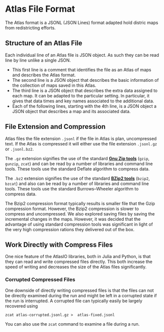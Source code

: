 # Atlas File Format

The Atlas format is a JSONL (JSON Lines) format adapted hold distric maps from redistricting efforts. 

## Structure of an Atlas File
Each individual line of an Atlas file is JSON object. As such they can be read line by line unlike a single JSON. 
* This first line is a comment that identifies the file as an Atlas of maps and describes the Atlas format. 
* The second line is a JSON object that describes the basic information of the collection of maps saved in this Atlas. 
* The third line is a JSON object that describes the extra data assigned to each map. It can be adapted to the particular setting. In particular, it gives that data times and key names associated to the additional data.
* Each of the following lines, starting with the 4th line, is a JSON object a JSON object that describes a map and its associated data.

## File Extension and Compression

Atlas files the file extension `.jsonl` if the file in Atlas is plan, uncompressed text. If the Atlas is compressed it will either use the file extension `.jsonl.gz` or `.jsonl.bz2`. 

The `.gz` extension signifies the use of the standard [**Gnu Zip tools**](https://en.m.wikipedia.org/wiki/Gzip) (`gzip`, `gunzip`, `zcat`) and can be read by a number of libraries and command line tools. These tools use the standard Deflate algorithm to compress data.

The `.bz2`  extension signifies the use of the standard 
[**BZip2 tools**](https://en.m.wikipedia.org/wiki/Bzip2) (`bzip2`, `bzcat`) and also can be read by a number of libraries and command line tools. These tools use the standard Burrows–Wheeler algorithm to compress data.

The Bzip2 compression format typically results is smaller file that the Gzip compression format. However, the Bzip2 compression is slower to compress and uncompressed. We also explored saving files by saving the incremental changes in the maps. However, it was decided that the advantage of using standard compression tools was significant in light of the very high compression rations they delivered out of the box.

## Work Directly with Compress Files

One nice feature of the AtlasIO libraries, both in Julia and Python, is that they can read and write compressed files directly. This both increase the speed of writing and decreases the size of the Atlas files significantly.

### Corrupted Compressed Files

One downside of directly writing compressed files is that the files can not be directly examined during the run and might be left in a corrupted state if the run is interrupted. A corrupted file can typically easily be largely recovered using  

`` zcat atlas-corrupted.jsonl.gz >  atlas-fixed.jsonl ``  

You can also use the `zcat` command to examine a file during a run.
